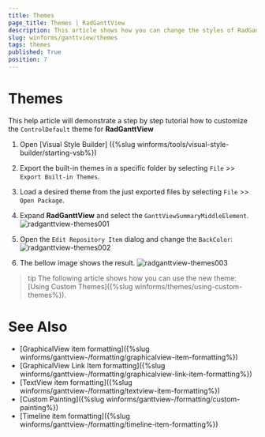 ```yaml
---
title: Themes
page_title: Themes | RadGanttView
description: This article shows how you can change the styles of RadGanttView in Visual Style Builder.
slug: winforms/ganttview/themes
tags: themes
published: True
position: 7
---
```


# Themes

This help article will demonstrate a step by step tutorial how to customize the `ControlDefault` theme for __RadGanttView__

1. Open [Visual Style Builder] ({%slug winforms/tools/visual-style-builder/starting-vsb%})
2. Export the built-in themes in a specific folder by selecting `File` >> `Export Built-in Themes`.
3. Load a desired theme from the just exported files by selecting `File` >> `Open Package`.
4. Expand __RadGanttView__ and select the `GanttViewSummaryMiddleElement`. 
   ![radganttview-themes001](images/radganttview-themes001.png)

5. Open the `Edit Repository Item` dialog and change the `BackColor`:
   ![radganttview-themes002](images/radganttview-themes002.png)

6. The bellow image shows the result.
   ![radganttview-themes003](images/radganttview-themes003.png)

>tip The following article shows how you can use the new theme: [Using Custom Themes]({%slug winforms/themes/using-custom-themes%}).

# See Also

* [GraphicalView item formatting]({%slug winforms/ganttview-/formatting/graphicalview-item-formatting%})
* [GraphicalView Link Item formatting]({%slug winforms/ganttview-/formatting/graphicalview-link-item-formatting%})
* [TextView item formatting]({%slug winforms/ganttview-/formatting/textview-item-formatting%})
* [Custom Painting]({%slug winforms/ganttview-/formatting/custom-painting%})
* [Timeline item formatting]({%slug winforms/ganttview-/formatting/timeline-item-formatting%})
